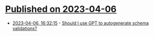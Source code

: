 # [Published on 2023-04-06](index.md)

* [2023-04-06, 16:32:15](https://lobste.rs/s/pzohjt/should_i_use_gpt_autogenerate_schema) - [Should I use GPT to autogenerate schema validations?](https://github.com/E-xyza/Exonerate/blob/master/bench/reports/gpt-bench.md)
